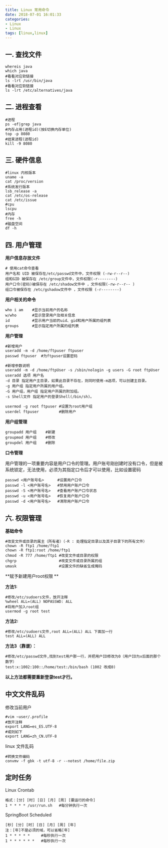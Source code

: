 ```yaml
---
title: Linux 常用命令
date: 2018-07-01 16:01:33
categories: 
- Linux 
- Linux
tags: [linux,linux]
---
```


<meta name="referrer" content="no-referrer" />


## 一. 查找文件

```shell
whereis java
which java
#看看对应软链接
ls -lrt /usr/bin/java
#看看对应软链接
ls -lrt /etc/alternatives/java
```

## 二. 进程查看

```shell
#进程
ps -ef|grep java
#内存占用(进程id)(按E切换内存单位)
top -p 8080
#结束进程(进程id)
kill -9 8080
```
## 三. 硬件信息
```shell
#linux 内核版本
uname -a
cat /proc/version
#系统发行版本
lsb_release -a
cat /etc/os-release
cat /etc/issue
#cpu
lscpu
#内存
free -h
#磁盘空间
df -h
```

## 四. 用户管理

**用户信息存放文件**

```shell
# 使用cat命令查看
用户名和 UID 被保存在/etc/passwd文件中，文件权限 (-rw-r--r--)
组和GID 被保存在 /etc/group文件中，文件权限(-r--------)
用户口令(密码)被保存在 /etc/shadow文件中 ，文件权限(-rw-r--r-- )
组口令被保存在 /etc/gshadow文件中 ，文件权限 (-r--------)
```

**用户相关的命令**

```shell
who i am	#显示当前用户的名称
w/who		#显示登录用户及相关信息
id			#显示用户当前的uid、gid和用户所属的组列表
groups		#显示指定用户所属的组列表
```

**用户管理**

```shell
#新增用户
useradd -m -d /home/ftpuser ftpuser
passwd ftpuser	#为ftpuser设置密码

#新增参数说明
useradd -m -d /home/ftpUser -s /sbin/nologin -g users -G root ftpUser
useradd 选项 用户名
-d 目录 指定用户主目录，如果此目录不存在，则同时使用-m选项，可以创建主目录。
-g 用户组 指定用户所属的用户组。
-G 用户组，用户组 指定用户所属的附加组。
-s Shell文件 指定用户的登录Shell(/bin/sh)。

usermod -g root ftpuser	#设置为root用户组
userdel ftpuser			#删除用户
```
**用户组管理**

```shell
groupadd 用户组	#新建
groupmod 用户组	#修改
groupdel 用户组	#删除
```

**口令管理**

用户管理的一项重要内容是用户口令的管理。用户账号刚创建时没有口令，但是被系统锁定，无法使用，必须为其指定口令后才可以使用，比如设置密码

```shell
passwd <用户账号名>		#设置用户口令
passwd -l <用户账号名>	#禁用用户账户口令
passwd -S <用户账号名>	#查看用户账户口令状态
passwd -u <用户账号名>	#恢复用户账户口令
passwd -d <用户账号名>	#清除用户账户口令
```

## 六. 权限管理

**基础命令**

```shell
#改变文件或目录的属主（所有者）（-R : 处理指定目录以及其子目录下的所有文件）
chown -R ftp1 /home/ftp1
chown -R ftp1:root /home/ftp1
chmod -R 777 /home/ftp1	#改变文件或目录的权限
chgrp					#改变文件或目录所属的组
umask					#设置文件的缺省生成掩码
```

**赋予新建用户root权限 **

**方法1:**

```shell
#修改/etc/sudoers文件，放开注释
%wheel ALL=(ALL) NOPASSWD: ALL
#将用户加入root组
usermod -g root test
```

**方法2:**

```shell
#修改/etc/sudoers文件,root ALL=(ALL) ALL 下面加一行
test ALL=(ALL) ALL
```

**方法3（靠谱）：**

```shell
#修改/etc/passwd文件,找到test用户那一行，并把用户ID修改为0（用户ID为x后面的那个数字）
test:x:1002:100::/home/test:/bin/bash (1002 改成0)
```

**以上方法都需要重新登录test才行。**

## 中文文件乱码

修改当前用户

```
#vim ~user/.profile
#放开注释
export LANG=es_ES.UTF-8
#或则如下
export LANG=zh_CN.UTF-8
```

linux 文件乱码

```
#转换文件编码
convmv -f gbk -t utf-8 -r --notest /home/file.zip 
```

## 定时任务

Linux Crontab

```
格式：[分] [时] [日] [月] [周] [要运行的命令]
1 * * * * /usr/run.sh	#每分钟执行一次
```

SpringBoot Scheduled

```
[秒] [分] [时] [日] [月] [周] [年]
注：[年]不是必须的域，可以省略[年]
1 * * * * *		#每秒执行一次
1 * * * * * *	#每秒执行一次
```

